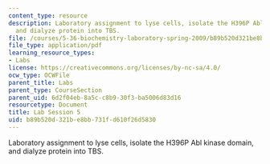 ```yaml
---
content_type: resource
description: Laboratory assignment to lyse cells, isolate the H396P Abl kinase domain,
  and dialyze protein into TBS.
file: /courses/5-36-biochemistry-laboratory-spring-2009/b89b520d321be8bb731fd610f26d5830_ses5.pdf
file_type: application/pdf
learning_resource_types:
- Labs
license: https://creativecommons.org/licenses/by-nc-sa/4.0/
ocw_type: OCWFile
parent_title: Labs
parent_type: CourseSection
parent_uid: 6d2f04eb-8a5c-c8b9-30f3-ba5006d83d16
resourcetype: Document
title: Lab Session 5
uid: b89b520d-321b-e8bb-731f-d610f26d5830
---
```

Laboratory assignment to lyse cells, isolate the H396P Abl kinase domain, and dialyze protein into TBS.